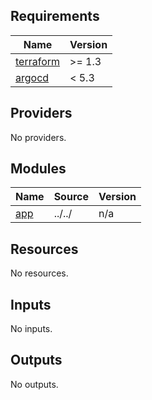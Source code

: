 <!-- BEGIN_TF_DOCS -->
## Requirements

| Name | Version |
|------|---------|
| <a name="requirement_terraform"></a> [terraform](#requirement\_terraform) | >= 1.3 |
| <a name="requirement_argocd"></a> [argocd](#requirement\_argocd) | < 5.3 |

## Providers

No providers.

## Modules

| Name | Source | Version |
|------|--------|---------|
| <a name="module_app"></a> [app](#module\_app) | ../../ | n/a |

## Resources

No resources.

## Inputs

No inputs.

## Outputs

No outputs.
<!-- END_TF_DOCS -->